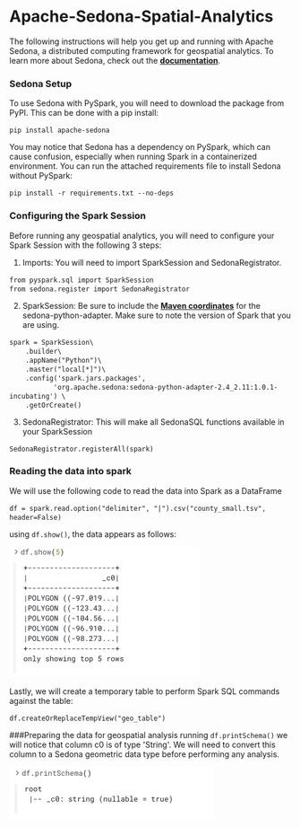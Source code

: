 # Apache-Sedona-Spatial-Analytics
The following instructions will help you get up and running with Apache Sedona, a distributed computing framework for geospatial analytics. To learn more about Sedona, check out the **[documentation](https://docs.cloudera.com/machine-learning/cloud/index.html)**.

### Sedona Setup
To use Sedona with PySpark, you will need to download the package from PyPI. This can be done with a pip install:
```
pip install apache-sedona
``` 

You may notice that Sedona has a dependency on PySpark, which can cause confusion, especially when running Spark in a containerized environment. You can run the attached requirements file to install Sedona without PySpark:
```
pip install -r requirements.txt --no-deps
```

### Configuring the Spark Session
Before running any geospatial analytics, you will need to configure your Spark Session with the following 3 steps:
1. Imports: You will need to import SparkSession and SedonaRegistrator.
```
from pyspark.sql import SparkSession
from sedona.register import SedonaRegistrator
```
2. SparkSession: Be sure to include the **[Maven coordinates](https://sedona.apache.org/download/maven-coordinates/)** for the sedona-python-adapter. Make sure to note the version of Spark that you are using.
```
spark = SparkSession\
    .builder\
    .appName("Python")\
    .master("local[*]")\
    .config('spark.jars.packages',
           'org.apache.sedona:sedona-python-adapter-2.4_2.11:1.0.1-incubating') \
    .getOrCreate()
```
3. SedonaRegistrator: This will make all SedonaSQL functions available in your SparkSession
```
SedonaRegistrator.registerAll(spark)
```

### Reading the data into spark
We will use the following code to read the data into Spark as a DataFrame
```
df = spark.read.option("delimiter", "|").csv("county_small.tsv", header=False)
```

using `df.show()`, the data appears as follows:

![data](images/original_data_frame.png)

Lastly, we will create a temporary table to perform Spark SQL commands against the table:
```
df.createOrReplaceTempView("geo_table")
```

###Preparing the data for geospatial analysis
running `df.printSchema()` we will notice that column c0 is of type 'String'. We will need to convert this column to a Sedona geometric data type before performing any analysis.

![data](images/original_data_frame_schema.png)
